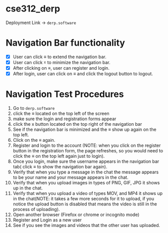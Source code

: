 # cse312_derp

Deployment Link -> ``derp.software``

# Navigation Bar functionality
- [x] User can click &equiv; to extend the navigation bar.
- [x] User can click &#9747; to minimize the navigation bar.
- [x] After clicking on &equiv;, user can register and login.
- [x] After login, user can click on &equiv; and click the logout button to logout.

# Navigation Test Procedures

1) Go to `derp.software`
2) click the &equiv; located on the top left of the screen
3) make sure the login and registration forms appear 
4) click the x button located on the top right of the navigation bar
5) See if the navigation bar is minimized and the &equiv; show up again on the top left.
6) Click on the &equiv; again.
7) Register and login to the account (NOTE: when you click on the register button in the registration form, the page refreshes, so you would need to click the &equiv; on the top left again just to login).
8) Once you login, make sure the username appears in the navigation bar tab( click &equiv; to show the navigation bar again).
9) Verify that when you type a message in the chat the message appears to be your name and your message appears in the chat.
10) Verify that when you upload images in types of PNG, GIF, JPG it shows up in the chat.
11) Verify that when you upload a video of types MOV, and MP4 it shows up in the chat(NOTE: it takes a few more seconds for it to upload, if you notice the upload button is  disabled that means the video is still in the process of uploading).
12) Open another browser (Firefox or chrome or incognito mode)
13) Register and Login as a new user
14) See if you see the images and videos that the other user has uploaded.
